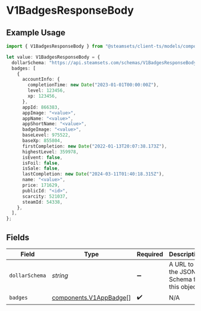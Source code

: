 # V1BadgesResponseBody

## Example Usage

```typescript
import { V1BadgesResponseBody } from "@steamsets/client-ts/models/components";

let value: V1BadgesResponseBody = {
  dollarSchema: "https://api.steamsets.com/schemas/V1BadgesResponseBody.json",
  badges: [
    {
      accountInfo: {
        completionTime: new Date("2023-01-01T00:00:00Z"),
        level: 123456,
        xp: 123456,
      },
      appId: 866383,
      appImage: "<value>",
      appName: "<value>",
      appShortName: "<value>",
      badgeImage: "<value>",
      baseLevel: 975522,
      baseXp: 855804,
      firstCompletion: new Date("2022-01-13T20:07:38.173Z"),
      highestLevel: 359978,
      isEvent: false,
      isFoil: false,
      isSale: false,
      lastCompletion: new Date("2024-03-11T01:40:18.315Z"),
      name: "<value>",
      price: 171629,
      publicId: "<id>",
      scarcity: 521037,
      steamId: 54338,
    },
  ],
};
```

## Fields

| Field                                                            | Type                                                             | Required                                                         | Description                                                      | Example                                                          |
| ---------------------------------------------------------------- | ---------------------------------------------------------------- | ---------------------------------------------------------------- | ---------------------------------------------------------------- | ---------------------------------------------------------------- |
| `dollarSchema`                                                   | *string*                                                         | :heavy_minus_sign:                                               | A URL to the JSON Schema for this object.                        | https://api.steamsets.com/schemas/V1BadgesResponseBody.json      |
| `badges`                                                         | [components.V1AppBadge](../../models/components/v1appbadge.md)[] | :heavy_check_mark:                                               | N/A                                                              |                                                                  |